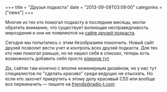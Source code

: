 +++
title = "Друзья подкаста"
date = "2013-09-09T03:09:00"
categories = ["news"]
+++


Многие из тех кто помогал подкасту в последние месяцы, могли обратить внимание, что существует вопиющая несправедливость мироздания и они не появляются на [сайте друзей подкаста](http://friends.radio-t.com).

Сегодня мы попытались с этим безобразием покончить. Новый сайт друзей позволит вести учет и контроль всех друзей подкаста. Для тех кто нам помогал раньше, но не нашел себя в списках, теперь есть возможность добавить себя просто [кликнув тут](http://friends.radio-t.com/thx)

Да, сайтик там конечно с вполне инженерным дизайном, но у нас тут специалистов по "сделать красиво" среди ведущих не отыскать. Но если кто захочет прикрутить к этому делу красивый CSS или вообще все переиначить — пишите на [friends@radio-t.com](mailto:friends@radio-t.com)

